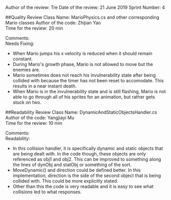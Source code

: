 Author of the review: Tre
Date of the review: 21 June 2019
Sprint Number: 4

##Quality Review
Class Name: MarioPhysics.cs and other corresponding Mario classes
Author of the code: Zhijian Yao  
Time for the review: 20 min

Comments:  
Needs Fixing:  
- When Mario jumps his x velocity is reduced when it should remain constant. 
- During Mario's growth phase, Mario is not allowed to move but the enemies are.
- Mario sometimes does not reach his invulnerability state after being collided with because the timer has not been reset to accomodate. This results in a near instant death.
- When Mario is in the invulnerability state and is still flashing, Mario is not able to go through all of his sprites for an animation, but rather gets stuck on two.

##Readability Review
Class Name: DynamicAndStaticObjectsHandler.cs  
Author of the code: Yangjiayi Mu  
Time for the review: 10 min  

Comments:  
Readability:   
- In this collision handler, it is specifically dynamic and static objects that are being dealt with. In the code though, these objects are only referenced as obj1 and obj2. This can be improved to something along the lines of dynObj and statObj or something of the sort.  
- MoveDynamic() and direction could be defined better. In this implementation, direction is the side of the second object that is being collided with. This could be more explicitly stated.  
- Other than this the code is very readable and it is easy to see what collisions led to what responses.

